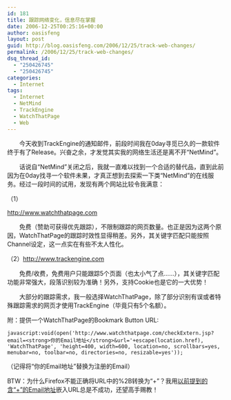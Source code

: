 ```yaml
---
id: 181
title: 跟踪网络变化，信息尽在掌握
date: 2006-12-25T00:25:16+00:00
author: oasisfeng
layout: post
guid: http://blog.oasisfeng.com/2006/12/25/track-web-changes/
permalink: /2006/12/25/track-web-changes/
dsq_thread_id:
  - "250426745"
  - "250426745"
categories:
  - Internet
tags:
  - Internet
  - NetMind
  - TrackEngine
  - WatchThatPage
  - Web
---
```

　　今天收到TrackEngine的通知邮件，前段时间我在0day寻觅已久的一款软件终于有了Release。兴奋之余，才发觉其实我的网络生活还是离不开“NetMind”。

　　话说自“NetMind”关闭之后，我就一直难以找到一个合适的替代品，直到此前因为在0day找寻一个软件未果，才真正想到去探索一下类“NetMind”的在线服务。经过一段时间的试用，发现有两个网站比较令我满意：

<!--more-->（1）

<http://www.watchthatpage.com>
  
　　免费（赞助可获得优先跟踪），不限制跟踪的网页数量。也正是因为这两个原因，WatchThatPage的跟踪时效性显得稍差。另外，其关键字匹配只能按照Channel设定，这一点实在有些不太人性化。

（2）<http://www.trackengine.com>
  
　　免费/收费，免费用户只能跟踪5个页面（也太小气了点……），其关键字匹配功能非常强大，段落识别较为准确！另外，支持Cookie也是它的一大优势！

　　大部分的跟踪需求，我一般选择WatchThatPage，除了部分识别有误或者特殊跟踪需求的网页才使用TrackEngine（毕竟只有5个名额）。

附：提供一个WatchThatPage的Bookmark Button URL: 

`javascript:void(open('http://www.watchthatpage.com/checkExtern.jsp?email=<strong>你的Email地址</strong>&url='+escape(location.href), 'WatchThatPage', 'height=400, width=600, location=no, scrollbars=yes, menubar=no, toolbar=no, directories=no, resizable=yes'));`

（记得将“你的Email地址”替换为注册的Email）

BTW：为什么Firefox不能正确将URL中的%2B转换为“+”？我用[以前提到的含“+”的Email地址](http://blog.oasisfeng.com/2006/11/11/use-gmail-to-track-junk-mail/)嵌入URL总是不成功，还望高手赐教！
